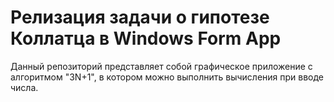 # Релизация задачи о гипотезе Коллатца в Windows Form App

Данный репозиторий представляет собой графическое приложение с алгоритмом "3N+1", в котором можно выполнить вычисления при вводе числа.

